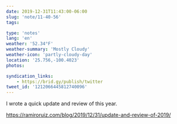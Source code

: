 ```yaml
---
date: 2019-12-31T11:43:00-06:00
slug: 'note/11-40-56'
tags:

type: 'notes'
lang: 'en'
weather: '52.34°F'
weather-summary: 'Mostly Cloudy'
weather-icon: 'partly-cloudy-day'
location: '25.756,-100.4023'
photos:

syndication_links:
    - https://brid.gy/publish/twitter
tweet_id: '1212066445812740096'
---
```

I wrote a quick update and review of this year.

https://ramiroruiz.com/blog/2019/12/31/update-and-review-of-2019/
